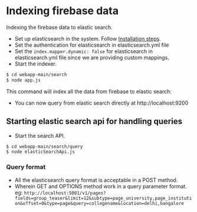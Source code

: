 # Indexing firebase data

Indexing the firebase data to elastic search.
  - Set up elasticsearch in the system. Follow [Installation steps](https://www.digitalocean.com/community/tutorials/how-to-install-and-configure-elasticsearch-on-ubuntu-14-04).
  - Set the authentication for elasticsearch in elasticsearch.yml file
  - Set the `index.mapper.dynamic: false` for elasticsearch in elasticsearch.yml file since we are providing custom mappings.
  - Start the indexer.

```sh
$ cd webapp-main/search
$ node app.js
```

This command will index all the data from firebase to elastic search:
  - You can now query from elastic search directly at http://localhost:9200

## Starting elastic search api for handling queries

- Start the search API.

```sh
$ cd webapp-main/search/query
$ node elasticSearchApi.js
```


### Query format

   - All the elasticsearch query format is acceptable in a POST method.
   - Wherein GET and OPTIONS method work in a query parameter format.
eg: `http://localhost:5001/v1/pages?fields=group_teaser&limit=12&subtype=page_university,page_institution&offset=0&type=page&query=collegename&location=delhi,bangalore`
